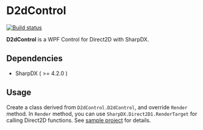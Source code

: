 # D2dControl

[![Build status](https://ci.appveyor.com/api/projects/status/ey3x8chjrxwa967s?svg=true)](https://ci.appveyor.com/project/dersei/d2dcontrol)

**D2dControl** is a WPF Control for Direct2D with SharpDX.

## Dependencies
- SharpDX ( >= 4.2.0 )

## Usage
Create a class derived from `D2dControl.D2dControl`, and override `Render` method.
In `Render` method, you can use `SharpDX.Direct2D1.RenderTarget` for calling Direct2D functions.
See [sample project](https://github.com/dalance/D2dControl/tree/master/Sample) for details.
